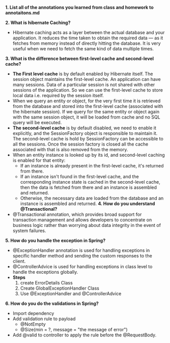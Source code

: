 **1. List all of the annotations you learned from class and homework to annotaitons.md**

**2. What is hibernate Caching?**
   * Hibernate caching acts as a layer between the actual database and your application. It reduces the time taken to obtain the required data — as it fetches from memory instead of directly hitting the database. It is very useful when we need to fetch the same kind of data multiple times.

**3. What is the difference between first-level cache and second-level cache?**
   * **The First level cache** is by default enabled by Hibernate itself. The session object maintains the first-level cache. An application can have many sessions. Data of a particular session is not shared with other sessions of the application. So we can use the first-level cache to store local data i.e. required by the session itself. 
   * When we query an entity or object, for the very first time it is retrieved from the database and stored into the first-level cache (associated with the hibernate session). If we query for the same entity or object again with the same session object, it will be loaded from cache and no SQL query will be executed. 
   * **The second-level cache** is by default disabled, we need to enable it explicitly, and the SessionFactory object is responsible to maintain it. The second-level cache is hold by SessionFactory can be accessible to all the sessions. Once the session factory is closed all the cache associated with that is also removed from the memory.
   * When an entity instance is looked up by its id, and second-level caching is enabled for that entity:
	 * If an instance is already present in the first-level cache, it's returned from there.
     * If an instance isn't found in the first-level cache, and the corresponding instance state is cached in the second-level cache, then the data is fetched from there and an instance is assembled and returned.
     * Otherwise, the necessary data are loaded from the database and an instance is assembled and returned.
**4. How do you understand @Transactional?**
 * @Transactional annotation, which provides broad support for transaction management and allows developers to concentrate on business logic rather than worrying about data integrity in the event of system failures.

**5. How do you handle the exception in Spring?**
 * @ExceptionHandler annotation is used for handling exceptions in specific handler method and sending the custom responses to the client. 
 * @ControllerAdvice is used for handling exceptions in class level to handle the exceptions globally. 
 * **Steps**  
   1. create ErrorDetails Class
   2. Create GlobalExceptionHandler Class
   3. Use @ExceptionHandler and @ControllerAdvice

**6. How do you do the validations in Spring?**
   * Import dependency
   * Add validation rule to payload
     - @NotEmpty
     - @Size(min = ?, message = "the message of error")
   * Add @valid to controller to apply the rule before the @RequestBody. 

